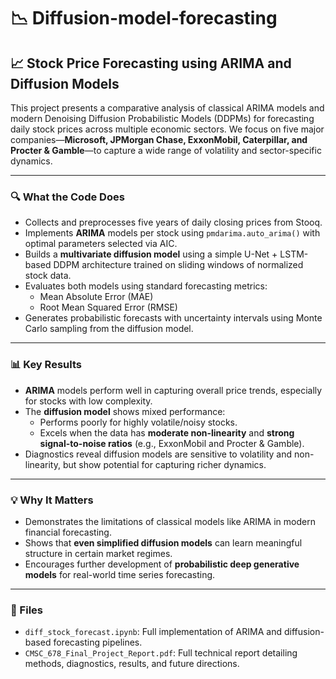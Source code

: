 # 📉 Diffusion-model-forecasting

## 📈 Stock Price Forecasting using ARIMA and Diffusion Models

This project presents a comparative analysis of classical ARIMA models and modern Denoising Diffusion Probabilistic Models (DDPMs) for forecasting daily stock prices across multiple economic sectors. We focus on five major companies—**Microsoft, JPMorgan Chase, ExxonMobil, Caterpillar, and Procter & Gamble**—to capture a wide range of volatility and sector-specific dynamics.

---

### 🔍 What the Code Does

- Collects and preprocesses five years of daily closing prices from Stooq.
- Implements **ARIMA** models per stock using `pmdarima.auto_arima()` with optimal parameters selected via AIC.
- Builds a **multivariate diffusion model** using a simple U-Net + LSTM-based DDPM architecture trained on sliding windows of normalized stock data.
- Evaluates both models using standard forecasting metrics:
  - Mean Absolute Error (MAE)
  - Root Mean Squared Error (RMSE)
- Generates probabilistic forecasts with uncertainty intervals using Monte Carlo sampling from the diffusion model.

---

### 📊 Key Results

- **ARIMA** models perform well in capturing overall price trends, especially for stocks with low complexity.
- The **diffusion model** shows mixed performance:
  - Performs poorly for highly volatile/noisy stocks.
  - Excels when the data has **moderate non-linearity** and **strong signal-to-noise ratios** (e.g., ExxonMobil and Procter & Gamble).
- Diagnostics reveal diffusion models are sensitive to volatility and non-linearity, but show potential for capturing richer dynamics.

---

### 💡 Why It Matters

- Demonstrates the limitations of classical models like ARIMA in modern financial forecasting.
- Shows that **even simplified diffusion models** can learn meaningful structure in certain market regimes.
- Encourages further development of **probabilistic deep generative models** for real-world time series forecasting.

---

### 📁 Files

- `diff_stock_forecast.ipynb`: Full implementation of ARIMA and diffusion-based forecasting pipelines.
- `CMSC_678_Final_Project_Report.pdf`: Full technical report detailing methods, diagnostics, results, and future directions.

